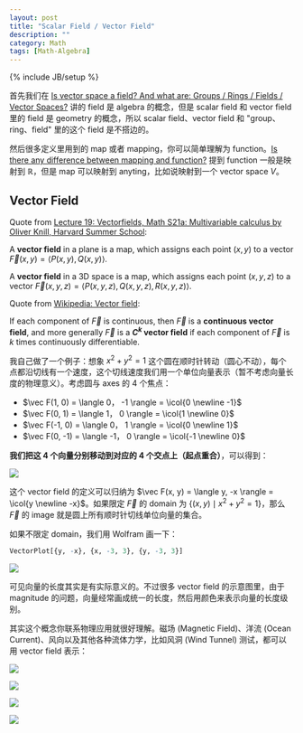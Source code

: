 ```yaml
---
layout: post
title: "Scalar Field / Vector Field"
description: ""
category: Math
tags: [Math-Algebra]
---
```

{% include JB/setup %}

$$
\newcommand{\icol}[1]{
  \bigl[ \begin{smallmatrix} #1 \end{smallmatrix} \bigr]
}
$$

首先我们在 [Is vector space a field? And what are: Groups / Rings / Fields / Vector Spaces?](/math/2018/06/06/is-vector-space-a-field-and-what-are-groups-rings-fields-vector-spaces) 讲的 field 是 algebra 的概念，但是 scalar field 和 vector field 里的 field 是 geometry 的概念，所以 scalar field、vector field 和 "group、ring、field" 里的这个 field 是不搭边的。

然后很多定义里用到的 map 或者 mapping，你可以简单理解为 function。[Is there any difference between mapping and function?](https://math.stackexchange.com/questions/95741/is-there-any-difference-between-mapping-and-function) 提到 function 一般是映射到 $\mathbb{R}$，但是 map 可以映射到 anyting，比如说映射到一个 vector space $V$。

## Vector Field

Quote from [Lecture 19: Vectorfields, Math S21a: Multivariable calculus by Oliver Knill, Harvard Summer School](http://www.math.harvard.edu/~knill/teaching/summer2011/handouts/53-vectorfield.pdf):

A **vector field** in a plane is a map, which assigns each point $(x, y)$ to a vector $\vec F(x, y) = \langle P(x, y), Q(x, y) \rangle$. 

A **vector field** in a 3D space is a map, which assigns each point $(x, y, z)$ to a vector $\vec F(x, y, z) = \langle P(x, y, z), Q(x, y, z), R(x, y, z) \rangle$.

Quote from [Wikipedia: Vector field](https://en.wikipedia.org/wiki/Vector_field):

If each component of $\vec F$ is continuous, then $\vec F$ is a **continuous vector field**, and more generally $\vec F$ is a **$C^k$ vector field** if each component of $\vec F$ is $k$ times continuously differentiable.

我自己做了一个例子：想象 $x^2 + y^2 = 1$ 这个圆在顺时针转动（圆心不动），每个点都沿切线有一个速度，这个切线速度我们用一个单位向量表示（暂不考虑向量长度的物理意义）。考虑圆与 axes 的 4 个焦点：

- $\vec F(1, 0) = \langle 0， -1 \rangle = \icol{0 \newline -1}$
- $\vec F(0, 1) = \langle 1， 0 \rangle = \icol{1 \newline 0}$
- $\vec F(-1, 0) = \langle 0， 1 \rangle = \icol{0 \newline 1}$
- $\vec F(0, -1) = \langle -1， 0 \rangle = \icol{-1 \newline 0}$

**我们把这 4 个向量分别移动到对应的 4 个交点上（起点重合）**，可以得到：

![](https://farm2.staticflickr.com/1755/42631307851_f2d9e223a5_m_d.jpg)

这个 vector field 的定义可以归纳为 $\vec F(x, y) = \langle y, -x \rangle = \icol{y \newline -x}$。如果限定 $\vec F$ 的 domain 为 $\lbrace (x, y) \mid x^2 + y^2 = 1 \rbrace$，那么 $\vec F$ 的 image 就是圆上所有顺时针切线单位向量的集合。

如果不限定 domain，我们用 Wolfram 画一下：

```r
VectorPlot[{y, -x}, {x, -3, 3}, {y, -3, 3}]
```

![](https://farm2.staticflickr.com/1741/41734955725_c6f6c8541e_z_d.jpg)

可见向量的长度其实是有实际意义的。不过很多 vector field 的示意图里，由于 magnitude 的问题，向量经常画成统一的长度，然后用颜色来表示向量的长度级别。

其实这个概念你联系物理应用就很好理解。磁场 (Magnetic Field)、洋流 (Ocean Current)、风向以及其他各种流体力学，比如风洞 (Wind Tunnel) 测试，都可以用 vector field 表示：

![](https://farm2.staticflickr.com/1742/42584095142_346ef6fa9e_z_d.jpg)

![](https://farm2.staticflickr.com/1760/27765941547_59ab885ecc_z_d.jpg)

![](https://farm2.staticflickr.com/1723/27765941507_04df6b9893_z_d.jpg)

![](https://farm2.staticflickr.com/1737/42584095012_4fce9c8369_z_d.jpg)